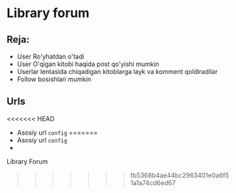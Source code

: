 # Library forum

## Reja:

 - User Ro'yhatdan o'tadi
 - User O'qigan kitobi haqida post qo'yishi mumkin
 - Userlar lentasida chiqadigan kitoblarga layk va komment qoldiradilar
 - Follow bosishlari mumkin

## Urls

<<<<<<< HEAD
 - Asosiy url ```config```
=======
 - Asosiy url ```config```
 - 

Library Forum
>>>>>>> fb5368b4ae44bc2963401e0a6f51a1a74cd6ed67
